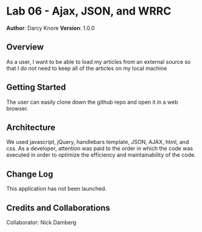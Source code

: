 # Lab 06 - Ajax, JSON, and WRRC

**Author**: Darcy Knore
**Version**: 1.0.0

## Overview
<!-- Provide a high level overview of what this application is and why you are building it, beyond the fact that it's an assignment for a Code Fellows 301 class. (i.e. What's your problem domain?) -->
As a user, I want to be able to load my articles from an external source so that I do not need to keep all of the articles on my local machine

## Getting Started
<!-- What are the steps that a user must take in order to build this app on their own machine and get it running? -->
The user can easily clone down the github repo and open it in a web browser.

## Architecture
<!-- Provide a detailed description of the application design. What technologies (languages, libraries, etc) you're using, and any other relevant design information. -->
We used javascript, jQuery, handlebars template, JSON, AJAX, html, and css. 
As a developer, attention was paid to the order in which the code was executed in order to optimize the efficiency and maintainability of the code.

## Change Log
<!-- Use this are to document the iterative changes made to your application as each feature is successfully implemented. Use time stamps. Here's an examples:
01-01-2001 4:59pm - Application now has a fully-functional express server, with GET and POST routes for the book resource. -->
This application has not been launched.

## Credits and Collaborations
<!-- Give credit (and a link) to other people or resources that helped you build this application. -->
Collaborator:  Nick Damberg
